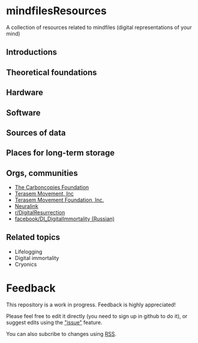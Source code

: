 # mindfilesResources
A collection of resources related to mindfiles (digital representations of your mind)

## Introductions ##

## Theoretical foundations ##

## Hardware ##

## Software ##

## Sources of data ##

## Places for long-term storage ##

## Orgs, communities ##

* [The Carboncopies Foundation](https://carboncopies.org/mission/)
* [Terasem Movement, Inc](https://www.terasemcentral.org/)
* [Terasem Movement Foundation, Inc.](https://www.terasemmovementfoundation.com/)
* [Neuralink](https://en.wikipedia.org/wiki/Neuralink)
* [r/DigitalResurrection](https://www.reddit.com/r/DigitalResurrection/)
* [facebook/DI_DigitalImmortality (Russian)](https://www.facebook.com/groups/814224298977339/about/)

## Related topics ##

* Lifelogging
* Digital immortality
* Cryonics

# Feedback

This repository is a work in progress. Feedback is highly appreciated!

Please feel free to edit it directly (you need to sign up in github to do it), or suggest edits using the ["issue"]( https://github.com/RomanPlusPlus/mindfilesResources/issues) feature.

You can also subcribe to changes using [RSS](https://github.com/RomanPlusPlus/mindfilesResources/commits/master.atom).
